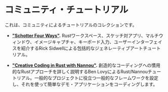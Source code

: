 <!-- # Community Tutorials -->
# コミュニティ・チュートリアル

<!-- This is a collection of tutorials by the community. -->
これは、コミュニティによるチュートリアルのコレクションです。

<!-- + **["Schotter Four Ways"](https://github.com/sidwellr/schotter).**	A comprehensive generative art tutorial by Rick Sidwell introducing Rust workspaces, sketches vs. apps, multiple windows, image capture, keyboard input, and user interfaces. -->
+ **["Schotter Four Ways"](https://github.com/sidwellr/schotter).** Rustワークスペース、スケッチ対アプリ、マルチウィンドウ、イメージキャプチャ、キーボード入力、ユーザーインターフェイスを紹介するRick Sidwellによる包括的なジェネレーティブアートチュートリアル。

<!-- + **["Creative Coding in Rust with Nannou"](https://dev.to/deciduously/creative-coding-in-rust-with-nannou-1lbl).** A Rust/Nannou tutorial by Ben Lovy detailing an idiomatic Rust approach to creative coding. It sets up a general framework that is useful for general projects, then uses it to code a simple demo application. -->
+ **["Creative Coding in Rust with Nannou"](https://dev.to/deciduously/creative-coding-in-rust-with-nannou-1lbl).** 創造的なコーディングへの慣用的なRustアプローチを詳しく説明するBen LovyによるRust/Nannouチュートリアル。一般的なプロジェクトに役立つ一般的なフレームワークを設定し、それを使って簡単なデモ・アプリケーションをコーディングします。

